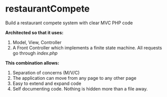 # restaurantCompete

Build a restaurant compete system with clear MVC PHP code

**Architected so that it uses:**

1. Model, View, Controller
2. A Front Controller which implements a finite state machine.
   All requests go through _index.php_

**This combination allows:**

1. Separation of concerns (M/V/C)
2. The application can move from any page to any other page
3. Easy to extend and expand code
4. Self documenting code. Nothing is hidden more than a file away.
